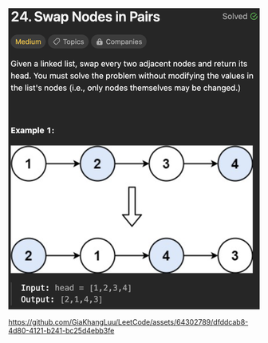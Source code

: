 <img width="630" alt="topic" src="./topic.png">


https://github.com/GiaKhangLuu/LeetCode/assets/64302789/dfddcab8-4d80-4121-b241-bc25d4ebb3fe

